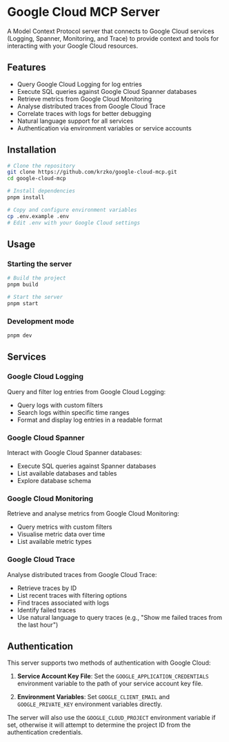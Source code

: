 # Google Cloud MCP Server

A Model Context Protocol server that connects to Google Cloud services (Logging, Spanner, Monitoring, and Trace) to provide context and tools for interacting with your Google Cloud resources.

## Features

- Query Google Cloud Logging for log entries
- Execute SQL queries against Google Cloud Spanner databases
- Retrieve metrics from Google Cloud Monitoring
- Analyse distributed traces from Google Cloud Trace
- Correlate traces with logs for better debugging
- Natural language support for all services
- Authentication via environment variables or service accounts

## Installation

```bash
# Clone the repository
git clone https://github.com/krzko/google-cloud-mcp.git
cd google-cloud-mcp

# Install dependencies
pnpm install

# Copy and configure environment variables
cp .env.example .env
# Edit .env with your Google Cloud settings
```

## Usage

### Starting the server

```bash
# Build the project
pnpm build

# Start the server
pnpm start
```

### Development mode

```bash
pnpm dev
```

## Services

### Google Cloud Logging

Query and filter log entries from Google Cloud Logging:

- Query logs with custom filters
- Search logs within specific time ranges
- Format and display log entries in a readable format

### Google Cloud Spanner

Interact with Google Cloud Spanner databases:

- Execute SQL queries against Spanner databases
- List available databases and tables
- Explore database schema

### Google Cloud Monitoring

Retrieve and analyse metrics from Google Cloud Monitoring:

- Query metrics with custom filters
- Visualise metric data over time
- List available metric types

### Google Cloud Trace

Analyse distributed traces from Google Cloud Trace:

- Retrieve traces by ID
- List recent traces with filtering options
- Find traces associated with logs
- Identify failed traces
- Use natural language to query traces (e.g., "Show me failed traces from the last hour")

## Authentication

This server supports two methods of authentication with Google Cloud:

1. **Service Account Key File**: Set the `GOOGLE_APPLICATION_CREDENTIALS` environment variable to the path of your service account key file.

2. **Environment Variables**: Set `GOOGLE_CLIENT_EMAIL` and `GOOGLE_PRIVATE_KEY` environment variables directly.

The server will also use the `GOOGLE_CLOUD_PROJECT` environment variable if set, otherwise it will attempt to determine the project ID from the authentication credentials.
